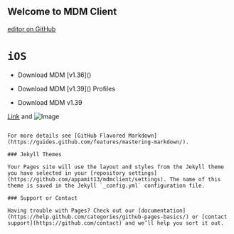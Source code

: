 ## Welcome to MDM Client

[editor on GitHub](https://github.com/appamit13/mdmclient/edit/master/index.md)

# `iOS`

- Download MDM [v1.36](<a href="itms-services://?action=download-manifest&url=https://appamit13.github.io/mdmclient/install_v136.plist"></a>)


- Download MDM [v1.39](<a href="itms-services://?action=download-manifest&url=https://appamit13.github.io/mdmclient/install_v139.plist"></a>)
Profiles
- Download MDM v1.39

[Link](url) and ![Image](src)
```

For more details see [GitHub Flavored Markdown](https://guides.github.com/features/mastering-markdown/).

### Jekyll Themes

Your Pages site will use the layout and styles from the Jekyll theme you have selected in your [repository settings](https://github.com/appamit13/mdmclient/settings). The name of this theme is saved in the Jekyll `_config.yml` configuration file.

### Support or Contact

Having trouble with Pages? Check out our [documentation](https://help.github.com/categories/github-pages-basics/) or [contact support](https://github.com/contact) and we’ll help you sort it out.
